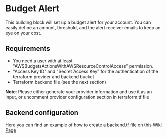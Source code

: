 # Budget Alert
This building block will set up a budget alert for your account. You can easily define an amount, threshold, and the alert receiver emails to keep an eye on your cost.

## Requirements
- You need a user with at least "AWSBudgetsActionsWithAWSResourceControlAccess" permission.
- "Access Key ID" and "Secret Access Key" for the authentication of the terraform provider and backend bucket
- Terraform backend file (see the next section)

**Note**: Please either generate your provider information and use it as an input, or uncomment provider configuration section in terraform.tf file

## Backend configuration
Here you can find an example of how to create a backend.tf file on this [Wiki Page](https://github.com/meshcloud/building-blocks/wiki/%5BUser-Guide%5D-Setting-up-the-Backend-for-terraform-state#how-to-configure-backendtf-file-for-these-providers)